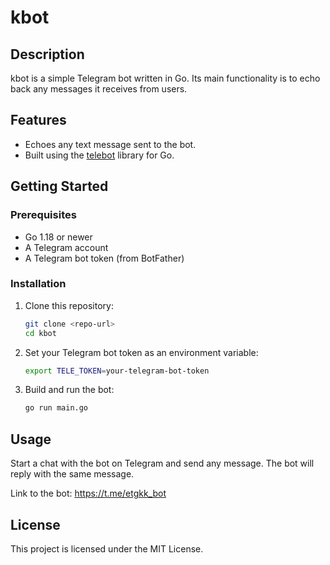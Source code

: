 # kbot

## Description
kbot is a simple Telegram bot written in Go. Its main functionality is to echo back any messages it receives from users.

## Features
- Echoes any text message sent to the bot.
- Built using the [telebot](https://github.com/tucnak/telebot) library for Go.

## Getting Started

### Prerequisites
- Go 1.18 or newer
- A Telegram account
- A Telegram bot token (from BotFather)

### Installation
1. Clone this repository:
   ```bash
   git clone <repo-url>
   cd kbot
   ```
2. Set your Telegram bot token as an environment variable:
   ```bash
   export TELE_TOKEN=your-telegram-bot-token
   ```
3. Build and run the bot:
   ```bash
   go run main.go
   ```

## Usage
Start a chat with the bot on Telegram and send any message. The bot will reply with the same message.

Link to the bot: https://t.me/etgkk_bot

## License
This project is licensed under the MIT License.
